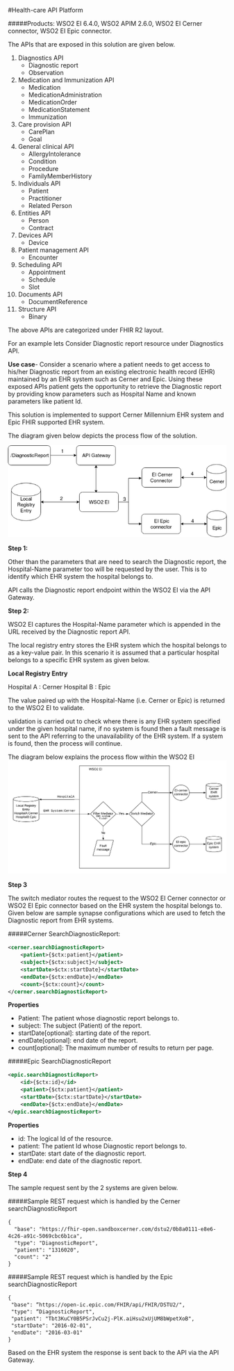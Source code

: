 #Health-care API Platform

#####Products: WSO2 EI 6.4.0, WSO2 APIM 2.6.0, WSO2 EI Cerner connector, WSO2 EI Epic connector.

The APIs that are exposed in this solution are given below.

1. Diagnostics API
    * Diagnostic report
    * Observation
2. Medication and Immunization API
    * Medication
    * MedicationAdministration
    * MedicationOrder
    * MedicationStatement
    * Immunization
3. Care provision API
    * CarePlan
    * Goal
4. General clinical API
    * AllergyIntolerance
    * Condition
    * Procedure
    * FamilyMemberHistory
5. Individuals API
    * Patient
    * Practitioner
    * Related Person
6. Entities API
    * Person
    * Contract
7. Devices API
    * Device
8. Patient management API
    * Encounter
9. Scheduling API
    * Appointment
    * Schedule
    * Slot
10. Documents API
    * DocumentReference
11. Structure API
    * Binary

The above APIs are categorized under FHIR R2 layout.

For an example lets Consider Diagnostic report resource under Diagnostics API.

**Use case**- Consider a scenario where a patient needs to get access to his/her Diagnostic report from an existing electronic health record (EHR) maintained by an EHR system such as Cerner and Epic.
          Using these exposed APIs patient gets the opportunity to retrieve the Diagnostic report by providing  know parameters such as Hospital Name and  known parameters like patient Id.
          
This solution is implemented to support Cerner Millennium EHR system and Epic FHIR supported EHR system.

The diagram given below depicts the process flow of the solution.

![Process Flow](docs/Architectural%20Diagrams/processFlow.png)

**Step 1:**

Other than the parameters that are need to search the Diagnostic report, the Hospital-Name parameter too will be requested by the user. This is to identify which EHR system the hospital belongs to.

API calls the Diagnostic report endpoint within the WSO2 EI via the API Gateway.

**Step 2:**

WSO2 EI captures the Hospital-Name parameter which is appended in the URL received by the Diagnostic report API.

The local registry entry stores the EHR system which the hospital belongs to as a key-value pair.
In this scenario it is assumed that a particular hospital belongs to a specific EHR system as given below.

**Local Registry Entry**

Hospital A : Cerner
Hospital B : Epic

The value paired up with the Hospital-Name (i.e. Cerner or Epic) is returned to the WSO2 EI to validate.

validation is carried out to check where there is any EHR system specified under the given hospital name, if no system is found then a fault message is sent to the API referring to the unavailability of the EHR system.
If a system is found, then the process will continue.

The diagram below explains the process flow within the WSO2 EI
![WSO2 EI Process Flow](docs/Architectural%20Diagrams/EIProcessFlow.png)

**Step 3**

The switch mediator routes the request to the WSO2 EI Cerner connector or WSO2 EI Epic connector based on the EHR system the hospital belongs to.
Given below are sample synapse configurations which are used to fetch the Diagnostic report from EHR systems.

#####Cerner SearchDiagnosticReport:

```xml
<cerner.searchDiagnosticReport>
    <patient>{$ctx:patient}</patient>
    <subject>{$ctx:subject}</subject>
    <startDate>$ctx:startDate}</startDate>
    <endDate>{$ctx:endDate}</endDate>
    <count>{$ctx:count}</count>
</cerner.searchDiagnosticReport>
```

**Properties**

* Patient: The patient whose diagnostic report belongs to. 
* subject: The subject (Patient) of the report. 
* startDate[optional]: starting date of the report. 
* endDate[optional]: end date of the report. 
* count[optional]: The maximum number of results to return per page. 

#####Epic SearchDiagnosticReport
```xml
<epic.searchDiagnosticReport>
    <id>{$ctx:id}</id>
    <patient>{$ctx:patient}</patient>
    <startDate>{$ctx:startDate}</startDate>
    <endDate>{$ctx:endDate}</endDate>
</epic.searchDiagnosticReport>
```
**Properties**

* id: The logical Id of the resource. 
* patient: The patient Id whose Diagnostic report belongs to. 
* startDate: start date of the diagnostic report. 
* endDate: end date of the diagnostic report. 

**Step 4**

The sample request sent by the 2 systems are given below.

#####Sample REST request which is handled by the Cerner searchDiagnosticReport
```
{
  "base": "https://fhir-open.sandboxcerner.com/dstu2/0b8a0111-e8e6-4c26-a91c-5069cbc6b1ca",
  "type": "DiagnosticReport",
  "patient": "1316020",
  "count": "2"
}
```

#####Sample REST request which is handled by the Epic searchDiagnosticReport
```
{
 "base": “https://open-ic.epic.com/FHIR/api/FHIR/DSTU2/",
 "type": “DiagnosticReport",
 "patient": "Tbt3KuCY0B5PSrJvCu2j-PlK.aiHsu2xUjUM8bWpetXoB",
 "startDate": "2016-02-01",
 "endDate": "2016-03-01"
}
```

Based on the EHR system the response is sent back to the API via the API Gateway.